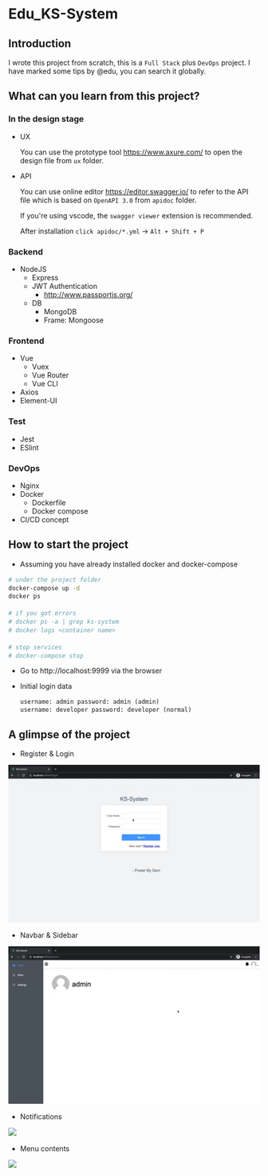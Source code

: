 # Edu_KS-System
## Introduction

I wrote this project from scratch, this is a `Full Stack` plus `DevOps` project. I have marked some tips by @edu, you can search it globally.

## What can you learn from this project?

### In the design stage

- UX

    You can use the prototype tool https://www.axure.com/ to open the design file from `ux` folder.

- API

    You can use online editor https://editor.swagger.io/ to refer to the API file which is based on `OpenAPI 3.0` from `apidoc` folder.

    If you're using vscode, the `swagger viewer` extension is recommended.

    After installation `click apidoc/*.yml` -> `Alt + Shift + P`

### Backend

- NodeJS
    - Express
    - JWT Authentication
        - http://www.passportjs.org/
    - DB
        - MongoDB
        - Frame: Mongoose

### Frontend

- Vue 
    - Vuex
    - Vue Router
    - Vue CLI
- Axios
- Element-UI

### Test

- Jest
- ESlint

### DevOps

- Nginx
- Docker
    - Dockerfile
    - Docker compose
- CI/CD concept

## How to start the project

- Assuming you have already installed docker and docker-compose

```bash
# under the project folder
docker-compose up -d
docker ps

# if you got errors
# docker ps -a | grep ks-system
# docker logs <container name>

# stop services
# docker-compose stop
```

- Go to http://localhost:9999 via the browser

- Initial login data

    ```
    username: admin password: admin (admin)
    username: developer password: developer (normal)
    ```

## A glimpse of the project

- Register & Login

![](https://github.com/sam-tech-cn/Edu_KS-System/blob/readme/readme/ks-entry.gif?raw=true)

- Navbar & Sidebar

![](https://github.com/sam-tech-cn/Edu_KS-System/blob/readme/readme/ks-menu.gif?raw=true)

- Notifications

![](https://github.com/sam-tech-cn/Edu_KS-System/blob/readme/readme/ks-notifications.gif?raw=true)

- Menu contents

![](https://github.com/sam-tech-cn/Edu_KS-System/blob/readme/readme/ks-contents.gif?raw=true)